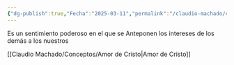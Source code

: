 ```yaml
---
{"dg-publish":true,"Fecha":"2025-03-11","permalink":"/claudio-machado/conceptos/amor/","dgPassFrontmatter":true}
---
```


Es un sentimiento poderoso en el que se Anteponen los intereses de los demás a los nuestros 

[[Claudio Machado/Conceptos/Amor de Cristo\|Amor de Cristo]]
